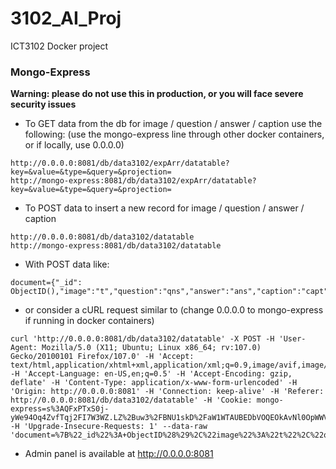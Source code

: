 # 3102_AI_Proj
ICT3102 Docker project

### Mongo-Express
**Warning: please do not use this in production, or you will face severe security issues**

- To GET data from the db for image / question / answer / caption use the following: (use the mongo-express line through other docker containers, or if locally, use 0.0.0.0) 
```
http://0.0.0.0:8081/db/data3102/expArr/datatable?key=&value=&type=&query=&projection=
http://mongo-express:8081/db/data3102/expArr/datatable?key=&value=&type=&query=&projection=
```


- To POST data to insert a new record for image / question / answer / caption
```
http://0.0.0.0:8081/db/data3102/datatable
http://mongo-express:8081/db/data3102/datatable
```
- With POST data like:
```
document={"_id": ObjectID(),"image":"t","question":"qns","answer":"ans","caption":"capt"}
```

- or consider a cURL request similar to (change 0.0.0.0 to mongo-express if running in docker containers)
```
curl 'http://0.0.0.0:8081/db/data3102/datatable' -X POST -H 'User-Agent: Mozilla/5.0 (X11; Ubuntu; Linux x86_64; rv:107.0) Gecko/20100101 Firefox/107.0' -H 'Accept: text/html,application/xhtml+xml,application/xml;q=0.9,image/avif,image/webp,*/*;q=0.8' -H 'Accept-Language: en-US,en;q=0.5' -H 'Accept-Encoding: gzip, deflate' -H 'Content-Type: application/x-www-form-urlencoded' -H 'Origin: http://0.0.0.0:8081' -H 'Connection: keep-alive' -H 'Referer: http://0.0.0.0:8081/db/data3102/datatable' -H 'Cookie: mongo-express=s%3AQFxPTxS0j-yWe94Oq4ZvfTqj2FI7W3WZ.LZ%2Buw3%2FBNU1skD%2FaW1WTAUBEDbVOQEOkAvNl0OpWWVs' -H 'Upgrade-Insecure-Requests: 1' --data-raw 'document=%7B%22_id%22%3A+ObjectID%28%29%2C%22image%22%3A%22t%22%2C%22question%22%3A%22qns%22%2C%22answer%22%3A%22ans%22%2C%22caption%22%3A%22capt%22%7D'
```

- Admin panel is available at http://0.0.0.0:8081 
